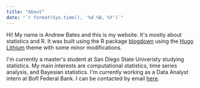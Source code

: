 ```yaml
---
title: "About"
date: "`r format(Sys.time(), '%d %B, %Y')`"
---
```


Hi! My name is Andrew Bates and this is my website. It's mostly about statistics and R. It was built using the R package [blogdown](https://bookdown.org/yihui/blogdown/) using the [Hugo Lithium](https://github.com/yihui/hugo-lithium-theme) theme with some minor modifications.

I'm currently a master's student at San Diego State Univeristy studying statistics. My main interests are computational statistics, time series analysis, and Bayesian statistics. I'm currently working as a Data Analyst intern at BofI Federal Bank. I can be contacted by email [here](mailto:andrewbates73@gmail.com).
